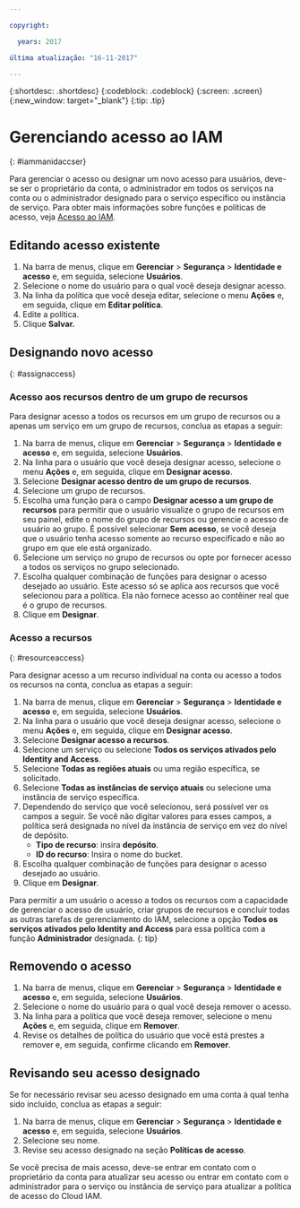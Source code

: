 ```yaml
---

copyright:

  years: 2017

última atualização: "16-11-2017"

---
```


{:shortdesc: .shortdesc}
{:codeblock: .codeblock}
{:screen: .screen}
{:new_window: target="_blank"}
{:tip: .tip}

# Gerenciando acesso ao IAM
{: #iammanidaccser}

Para gerenciar o acesso ou designar um novo acesso para usuários, deve-se ser o proprietário da conta, o administrador em todos os serviços na conta ou o administrador designado para o serviço específico ou instância de serviço. Para obter mais informações sobre funções e políticas de acesso, veja [Acesso ao IAM](/docs/iam/users_roles.html).

## Editando acesso existente

1. Na barra de menus, clique em **Gerenciar** &gt; **Segurança** &gt; **Identidade e acesso** e, em seguida, selecione **Usuários**.
2. Selecione o nome do usuário para o qual você deseja designar acesso.
3. Na linha da política que você deseja editar, selecione o menu **Ações** e, em seguida, clique em **Editar política**.
4. Edite a política.
5. Clique **Salvar.**

## Designando novo acesso
{: #assignaccess}

### Acesso aos recursos dentro de um grupo de recursos 

Para designar acesso a todos os recursos em um grupo de recursos ou a apenas um serviço em um grupo de recursos, conclua as etapas a seguir:

1. Na barra de menus, clique em **Gerenciar** &gt; **Segurança** &gt; **Identidade e acesso** e, em seguida, selecione **Usuários**.
2. Na linha para o usuário que você deseja designar acesso, selecione o menu **Ações** e, em seguida, clique em **Designar acesso**.
3. Selecione **Designar acesso dentro de um grupo de recursos**.
4. Selecione um grupo de recursos.
5. Escolha uma função para o campo **Designar acesso a um grupo de recursos** para permitir que o usuário visualize o grupo de recursos em seu painel, edite o nome do grupo de recursos ou gerencie o acesso de usuário ao grupo. É possível selecionar **Sem acesso**, se você deseja que o usuário tenha acesso somente ao recurso especificado e não ao grupo em que ele está organizado.
6. Selecione um serviço no grupo de recursos ou opte por fornecer acesso a todos os serviços no grupo selecionado.
7. Escolha qualquer combinação de funções para designar o acesso desejado ao usuário. Este acesso só se aplica aos recursos que você selecionou para a política. Ela não fornece acesso ao contêiner real que é o grupo de recursos.
8. Clique em **Designar**.

### Acesso a recursos
{: #resourceaccess}

Para designar acesso a um recurso individual na conta ou acesso a todos os recursos na conta, conclua as etapas a seguir: 

1. Na barra de menus, clique em **Gerenciar** &gt; **Segurança** &gt; **Identidade e acesso** e, em seguida, selecione **Usuários**.
2. Na linha para o usuário que você deseja designar acesso, selecione o menu **Ações** e, em seguida, clique em **Designar acesso**.
3. Selecione **Designar acesso a recursos**.
4. Selecione um serviço ou selecione **Todos os serviços ativados pelo Identity and Access**.
5. Selecione **Todas as regiões atuais** ou uma região específica, se solicitado. 
6. Selecione **Todas as instâncias de serviço atuais** ou selecione uma instância de serviço específica.
7. Dependendo do serviço que você selecionou, será possível ver os campos a seguir. Se você não digitar valores para esses campos, a política será designada no nível da instância de serviço em vez do nível de depósito. 
    * **Tipo de recurso**: insira **depósito**.
    * **ID do recurso**: Insira o nome do bucket.
8. Escolha qualquer combinação de funções para designar o acesso desejado ao usuário.
9. Clique em **Designar**.

Para permitir a um usuário o acesso a todos os recursos com a capacidade de gerenciar o acesso de usuário, criar grupos de recursos e concluir todas as outras tarefas de gerenciamento do IAM, selecione a opção **Todos os serviços ativados pelo Identity and Access** para essa política com a função **Administrador** designada.
{: tip}


## Removendo o acesso

1. Na barra de menus, clique em **Gerenciar** &gt; **Segurança** &gt; **Identidade e acesso** e, em seguida, selecione **Usuários**.
2. Selecione o nome do usuário para o qual você deseja remover o acesso.
3. Na linha para a política que você deseja remover, selecione o menu **Ações** e, em seguida, clique em **Remover**.
4. Revise os detalhes de política do usuário que você está prestes a remover e, em seguida, confirme clicando em **Remover**.

## Revisando seu acesso designado

Se for necessário revisar seu acesso designado em uma conta à qual tenha sido incluído, conclua as etapas a seguir:

1. Na barra de menus, clique em **Gerenciar** &gt; **Segurança** &gt; **Identidade e acesso** e, em seguida, selecione **Usuários**.
2. Selecione seu nome.
3. Revise seu acesso designado na seção **Políticas de acesso**.

Se você precisa de mais acesso, deve-se entrar em contato com o proprietário da conta para atualizar seu acesso ou entrar em contato com o administrador para o serviço ou instância de serviço para atualizar a política de acesso do Cloud IAM.
